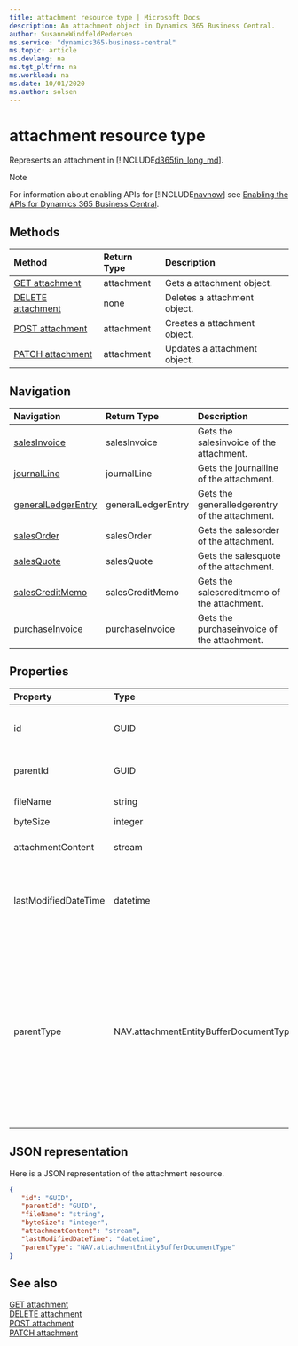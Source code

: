 ```yaml
---
title: attachment resource type | Microsoft Docs
description: An attachment object in Dynamics 365 Business Central.
author: SusanneWindfeldPedersen
ms.service: "dynamics365-business-central"
ms.topic: article
ms.devlang: na
ms.tgt_pltfrm: na
ms.workload: na
ms.date: 10/01/2020
ms.author: solsen
---
```


# attachment resource type
Represents an attachment in [!INCLUDE[d365fin_long_md](../../includes/d365fin_long_md.md)].

> [!NOTE]  
> For information about enabling APIs for [!INCLUDE[navnow](../../includes/navnow_md.md)] see [Enabling the APIs for Dynamics 365 Business Central](../enabling-apis-for-dynamics-nav.md).

## Methods
| Method | Return Type|Description |
|:--------------------|:-----------|:-------------------------|
|[GET attachment](../api/dynamics_attachment_Get.md)|attachment|Gets a attachment object.|
|[DELETE attachment](../api/dynamics_attachment_Delete.md)|none|Deletes a attachment object.|
|[POST attachment](../api/dynamics_attachment_Create.md)|attachment|Creates a attachment object.|
|[PATCH attachment](../api/dynamics_attachment_Update.md)|attachment|Updates a attachment object.|




## Navigation

| Navigation |Return Type| Description |    
|:----------|:----------|:-----------------|
|[salesInvoice](../resources/dynamics_salesinvoice.md)|salesInvoice |Gets the salesinvoice of the attachment.|
|[journalLine](../resources/dynamics_journalline.md)|journalLine |Gets the journalline of the attachment.|
|[generalLedgerEntry](../resources/dynamics_generalledgerentry.md)|generalLedgerEntry |Gets the generalledgerentry of the attachment.|
|[salesOrder](../resources/dynamics_salesorder.md)|salesOrder |Gets the salesorder of the attachment.|
|[salesQuote](../resources/dynamics_salesquote.md)|salesQuote |Gets the salesquote of the attachment.|
|[salesCreditMemo](../resources/dynamics_salescreditmemo.md)|salesCreditMemo |Gets the salescreditmemo of the attachment.|
|[purchaseInvoice](../resources/dynamics_purchaseinvoice.md)|purchaseInvoice |Gets the purchaseinvoice of the attachment.|


## Properties

| Property           | Type   |Description     |
|:-------------------|:-------|:---------------|
|id|GUID|The unique ID of the item. Non-editable.|
|parentId|GUID|The ID of the parent entity. |
|fileName|string|Logical filename.|
|byteSize|integer|File size.|
|attachmentContent|stream|The attachment's content.|
|lastModifiedDateTime|datetime|The last datetime the attachment was modified. Read-Only.|
|parentType|NAV.attachmentEntityBufferDocumentType|The type of the parent document of the attachment. It can be " ", "Journal", "Sales Order", "Sales Quote", "Sales Credit Memo", "Sales Invoice" or "Purchase Invoice".|


## JSON representation

Here is a JSON representation of the attachment resource.


```json
{
   "id": "GUID",
   "parentId": "GUID",
   "fileName": "string",
   "byteSize": "integer",
   "attachmentContent": "stream",
   "lastModifiedDateTime": "datetime",
   "parentType": "NAV.attachmentEntityBufferDocumentType"
}
```
## See also

[GET attachment](../api/dynamics_attachment_Get.md)   
[DELETE attachment](../api/dynamics_attachment_Delete.md)   
[POST attachment](../api/dynamics_attachment_Create.md)   
[PATCH attachment](../api/dynamics_attachment_Update.md)   

